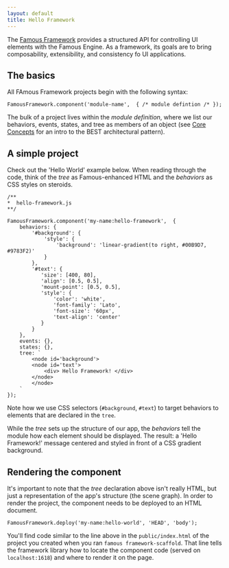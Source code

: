 ```yaml
---
layout: default
title: Hello Framework
---
```



The [Famous Framework](https://github.com/Famous/framework) provides a structured API for controlling UI elements with the Famous Engine. As a framework, its goals are to bring composability, extensibility, and consistency fo UI applications.

## The basics

All FAmous Framework projects begin with the following syntax:
 
    FamousFramework.component('module-name',  { /* module defintion /* });

The bulk of a project lives within the _module definition_, where we list our behaviors, events, states, and tree as members of an object (see [Core Concepts](core-concepts.md) for an intro to the BEST architectural pattern).

## A simple project

Check out the 'Hello World' example below. When reading through the code, think of the _tree_ as Famous-enhanced HTML and the _behaviors_ as CSS styles on steroids.

    /**
    *  hello-framework.js
    **/
    
    FamousFramework.component('my-name:hello-framework',  {
        behaviors: {
            '#background': {
                'style': {
                    'background': 'linear-gradient(to right, #00B9D7, #9783F2)'
                }
            },
            '#text': {
               'size': [400, 80],
               'align': [0.5, 0.5],
               'mount-point': [0.5, 0.5],
               'style': {
                   'color': 'white',
                   'font-family': 'Lato',
                   'font-size': '60px',
                   'text-align': 'center'
               }
            }
        },
        events: {},
        states: {},
        tree: `
            <node id='background'>
            <node id='text'> 
                <div> Hello Framework! </div>
            </node>
            </node>
        `
    });

Note how we use CSS selectors (`#background`, `#text`) to target behaviors to elements that are declared in the `tree`.

While the _tree_ sets up the structure of our app, the _behaviors_ tell the module how each element should be displayed. The result: a 'Hello Framework!' message centered and styled in front of a CSS gradient background.

## Rendering the component

It's important to note that the _tree_ declaration above isn't really HTML, but just a representation of the app's structure (the scene graph). In order to render the project, the component needs to be deployed to an HTML document. 

    FamousFramework.deploy('my-name:hello-world', 'HEAD', 'body');

You'll find code similar to the line above in the `public/index.html` of the project you created when you ran `famous framework-scaffold`. That line tells the framework library how to locate the component code (served on `localhost:1618`) and where to render it on the page.
